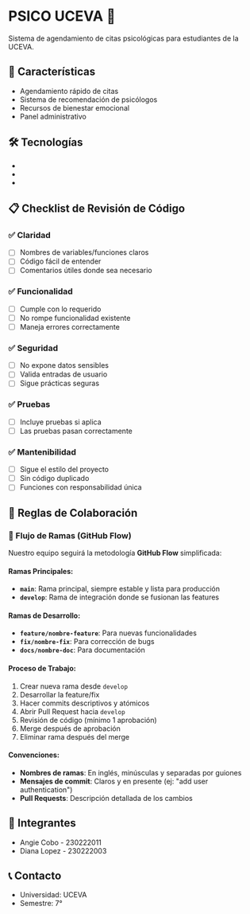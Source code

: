 # PSICO UCEVA 🧠

Sistema de agendamiento de citas psicológicas para estudiantes de la UCEVA.

## 🚀 Características
- Agendamiento rápido de citas
- Sistema de recomendación de psicólogos
- Recursos de bienestar emocional
- Panel administrativo

## 🛠️ Tecnologías
- 
- 
- 

## 📋 Checklist de Revisión de Código

### ✅ Claridad
- [ ] Nombres de variables/funciones claros
- [ ] Código fácil de entender
- [ ] Comentarios útiles donde sea necesario

### ✅ Funcionalidad
- [ ] Cumple con lo requerido
- [ ] No rompe funcionalidad existente
- [ ] Maneja errores correctamente

### ✅ Seguridad
- [ ] No expone datos sensibles
- [ ] Valida entradas de usuario
- [ ] Sigue prácticas seguras

### ✅ Pruebas
- [ ] Incluye pruebas si aplica
- [ ] Las pruebas pasan correctamente

### ✅ Mantenibilidad
- [ ] Sigue el estilo del proyecto
- [ ] Sin código duplicado
- [ ] Funciones con responsabilidad única

## 👥 Reglas de Colaboración

### 🔀 Flujo de Ramas (GitHub Flow)
Nuestro equipo seguirá la metodología **GitHub Flow** simplificada:

#### Ramas Principales:
- **`main`**: Rama principal, siempre estable y lista para producción
- **`develop`**: Rama de integración donde se fusionan las features

#### Ramas de Desarrollo:
- **`feature/nombre-feature`**: Para nuevas funcionalidades
- **`fix/nombre-fix`**: Para corrección de bugs
- **`docs/nombre-doc`**: Para documentación

#### Proceso de Trabajo:
1. Crear nueva rama desde `develop`
2. Desarrollar la feature/fix
3. Hacer commits descriptivos y atómicos
4. Abrir Pull Request hacia `develop`
5. Revisión de código (mínimo 1 aprobación)
6. Merge después de aprobación
7. Eliminar rama después del merge

#### Convenciones:
- **Nombres de ramas**: En inglés, minúsculas y separadas por guiones
- **Mensajes de commit**: Claros y en presente (ej: "add user authentication")
- **Pull Requests**: Descripción detallada de los cambios

## 👥 Integrantes
- Angie Cobo - 230222011
- Diana Lopez - 230222003

## 📞 Contacto
- Universidad: UCEVA
- Semestre: 7°
